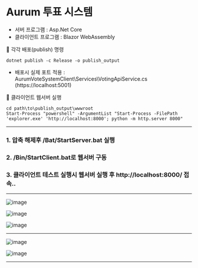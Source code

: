 # Aurum 투표 시스템 
* 서버 프로그램 : Asp.Net Core
* 클라이언트 프로그램 : Blazor WebAssembly

🎯 각각 배포(publish) 명령 

```shell
dotnet publish -c Release -o publish_output
```

- 배포시 실제 포트 적용 : AurumVoteSystemClient\Services\VotingApiService.cs (https://localhost:5001)

🎯 클라이언트 웹서버 실행

```shell
cd path\to\publish_output\wwwroot
Start-Process "powershell" -ArgumentList "Start-Process -FilePath 'explorer.exe' 'http://localhost:8000'; python -m http.server 8000"
```	

---
### 1. 압축 해제후 /Bat/StartServer.bat 실행 
### 2. /Bin/StartClient.bat로 웹서버 구동
### 3. 클라이언트 테스트 실행시 웹서버 실행 후 http://localhost:8000/ 접속..
---

![image](https://github.com/user-attachments/assets/e7b1ccf4-fed7-4a47-a436-c5f63c2df066)

![image](https://github.com/user-attachments/assets/2d206f2c-ea74-45ae-a360-677a505f1298)

![image](https://github.com/user-attachments/assets/bfeb6ce6-4b6c-44be-a28e-b6b7ca5447c3)

---
![image](https://github.com/user-attachments/assets/c496b276-bd6e-45b6-b99d-5f263d71db41)

![image](https://github.com/user-attachments/assets/fc2e4118-916a-4f38-8143-5dde610fa558)

---

